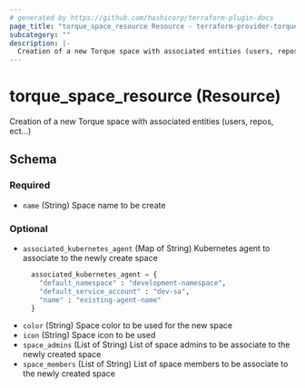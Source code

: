 ```yaml
---
# generated by https://github.com/hashicorp/terraform-plugin-docs
page_title: "torque_space_resource Resource - terraform-provider-torque"
subcategory: ""
description: |-
  Creation of a new Torque space with associated entities (users, repos, ect...)
---
```


# torque_space_resource (Resource)

Creation of a new Torque space with associated entities (users, repos, ect...)



<!-- schema generated by tfplugindocs -->
## Schema

### Required

- `name` (String) Space name to be create

### Optional

- `associated_kubernetes_agent` (Map of String) Kubernetes agent to associate to the newly create space
  ```terraform
    associated_kubernetes_agent = {
      "default_namespace" : "development-namespace",
      "default_service_account" : "dev-sa",
      "name" : "existing-agent-name"
    }

  ```
- `color` (String) Space color to be used for the new space
- `icon` (String) Space icon to be used
- `space_admins` (List of String) List of space admins to be associate to the newly created space
- `space_members` (List of String) List of space members to be associate to the newly created space
